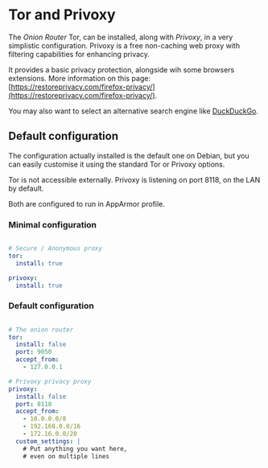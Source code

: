 # Tor and Privoxy

The _Onion Router_ Tor, can be installed, along with _Privoxy_, in a very simplistic configuration.
Privoxy is a free non-caching web proxy with filtering capabilities for enhancing privacy.

It provides a basic privacy protection, alongside wih some browsers extensions. More information on
this page: [https://restoreprivacy.com/firefox-privacy/](https://restoreprivacy.com/firefox-privacy/).

You may also want to select an alternative search engine like [DuckDuckGo](https://duckduckgo.com/).

## Default configuration

The configuration actually installed is the default one on Debian, but you can easily customise it
using the standard Tor or Privoxy options.

Tor is not accessible externally.
Privoxy is listening on port 8118, on the LAN by default.

Both are configured to run in AppArmor profile.


### Minimal configuration

```yaml

# Secure / Anonymous proxy
tor:
  install: true

privoxy:
  install: true

```

### Default configuration

```yaml

# The onion router
tor:
  install: false
  port: 9050
  accept_from:
    - 127.0.0.1

# Privoxy privacy proxy
privoxy:
  install: false
  port: 8118
  accept_from:
    - 10.0.0.0/8
    - 192.168.0.0/16
    - 172.16.0.0/20
  custom_settings: |
    # Put anything you want here,
    # even on multiple lines
```
